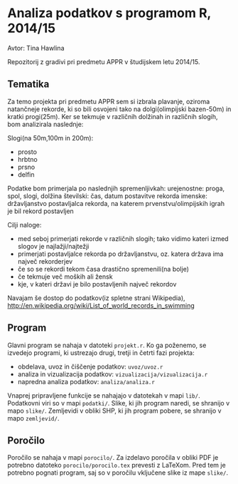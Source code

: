 # Analiza podatkov s programom R, 2014/15

Avtor: Tina Hawlina

Repozitorij z gradivi pri predmetu APPR v študijskem letu 2014/15.

## Tematika

Za temo projekta pri predmetu APPR sem si izbrala plavanje, oziroma natančneje rekorde, ki so bili osvojeni tako na dolgi(olimpijski bazen-50m) in kratki progi(25m). Ker se tekmuje v različnih dolžinah in različnih slogih, bom analizirala naslednje:

Slogi(na 50m,100m in 200m):
- prosto
- hrbtno
- prsno
- delfin

Podatke bom primerjala po naslednjih spremenljivkah:
urejenostne: proga, spol, slogi, dolžina
številski: čas, datum postavitve rekorda
imenske: državljanstvo postavljalca rekorda, na katerem prvenstvu/olimpijskih igrah je bil rekord postavljen

Cilji naloge:
- med seboj primerjati rekorde v različnih slogih; tako vidimo kateri izmed slogov je najlažji/najtežji
- primerjati postavljalce rekorda po državljanstvu, oz. katera država ima največ rekorderjev
- če so se rekordi tekom časa drastično spremenili(na bolje)
- če tekmuje več moških ali žensk
- kje, v kateri državi je bilo postavljenih največ rekordov

Navajam še dostop do podatkov(iz spletne strani Wikipedia),
http://en.wikipedia.org/wiki/List_of_world_records_in_swimming


## Program

Glavni program se nahaja v datoteki `projekt.r`. Ko ga poženemo, se izvedejo
programi, ki ustrezajo drugi, tretji in četrti fazi projekta:

* obdelava, uvoz in čiščenje podatkov: `uvoz/uvoz.r`
* analiza in vizualizacija podatkov: `vizualizacija/vizualizacija.r`
* napredna analiza podatkov: `analiza/analiza.r`

Vnaprej pripravljene funkcije se nahajajo v datotekah v mapi `lib/`. Podatkovni
viri so v mapi `podatki/`. Slike, ki jih program naredi, se shranijo v mapo
`slike/`. Zemljevidi v obliki SHP, ki jih program pobere, se shranijo v mapo
`zemljevid/`.

## Poročilo

Poročilo se nahaja v mapi `porocilo/`. Za izdelavo poročila v obliki PDF je
potrebno datoteko `porocilo/porocilo.tex` prevesti z LaTeXom. Pred tem je
potrebno pognati program, saj so v poročilu vključene slike iz mape `slike/`.
